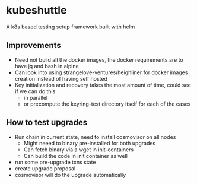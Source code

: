 # kubeshuttle
A k8s based testing setup framework built with helm

## Improvements
* Need not build all the docker images, the docker requirements are to have jq and bash in alpine
* Can look into using strangelove-ventures/heighliner for docker images creation instead of having self hosted
* Key initialization and recovery takes the most amount of time, could see if we can do this
  * in parallel
  * or precompute the keyring-test directory itself for each of the cases

## How to test upgrades
* Run chain in current state, need to install cosmovisor on all nodes
  * Might neeed to binary pre-installed for both upgrades
  * Can fetch binary via a wget in init-containers
  * Can build the code in init container as well
* run some pre-upgrade txns state
* create upgrade proposal
* cosmovisor will do the upgrade automatically
